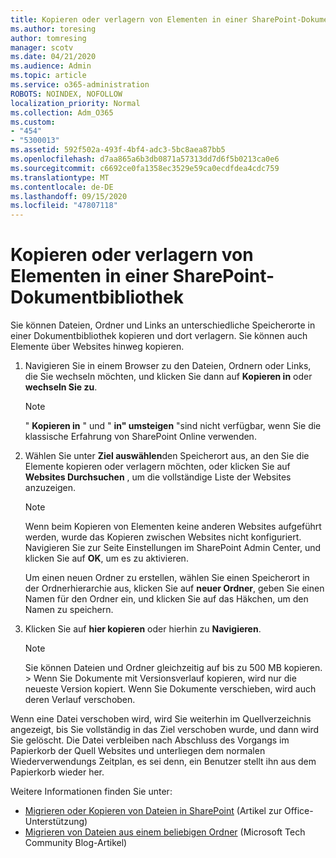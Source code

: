 ```yaml
---
title: Kopieren oder verlagern von Elementen in einer SharePoint-Dokumentbibliothek
ms.author: toresing
author: tomresing
manager: scotv
ms.date: 04/21/2020
ms.audience: Admin
ms.topic: article
ms.service: o365-administration
ROBOTS: NOINDEX, NOFOLLOW
localization_priority: Normal
ms.collection: Adm_O365
ms.custom:
- "454"
- "5300013"
ms.assetid: 592f502a-493f-4bf4-adc3-5bc8aea87bb5
ms.openlocfilehash: d7aa865a6b3db0871a57313dd7d6f5b0213ca0e6
ms.sourcegitcommit: c6692ce0fa1358ec3529e59ca0ecdfdea4cdc759
ms.translationtype: MT
ms.contentlocale: de-DE
ms.lasthandoff: 09/15/2020
ms.locfileid: "47807118"
---
```

# <a name="copy-or-move-items-in-a-sharepoint-document-library"></a>Kopieren oder verlagern von Elementen in einer SharePoint-Dokumentbibliothek

Sie können Dateien, Ordner und Links an unterschiedliche Speicherorte in einer Dokumentbibliothek kopieren und dort verlagern. Sie können auch Elemente über Websites hinweg kopieren. 
  
1. Navigieren Sie in einem Browser zu den Dateien, Ordnern oder Links, die Sie wechseln möchten, und klicken Sie dann auf **Kopieren in** oder **wechseln Sie zu**.

    > [!NOTE]
    > " **Kopieren in** " und " **in" umsteigen** "sind nicht verfügbar, wenn Sie die klassische Erfahrung von SharePoint Online verwenden.
  
2. Wählen Sie unter **Ziel auswählen**den Speicherort aus, an den Sie die Elemente kopieren oder verlagern möchten, oder klicken Sie auf **Websites Durchsuchen** , um die vollständige Liste der Websites anzuzeigen.

    > [!NOTE]
    > Wenn beim Kopieren von Elementen keine anderen Websites aufgeführt werden, wurde das Kopieren zwischen Websites nicht konfiguriert. Navigieren Sie zur Seite Einstellungen im SharePoint Admin Center, und klicken Sie auf **OK**, um es zu aktivieren.
  
    Um einen neuen Ordner zu erstellen, wählen Sie einen Speicherort in der Ordnerhierarchie aus, klicken Sie auf **neuer Ordner**, geben Sie einen Namen für den Ordner ein, und klicken Sie auf das Häkchen, um den Namen zu speichern.

3. Klicken Sie auf **hier kopieren** oder hierhin zu **Navigieren**.

    > [!NOTE]
    > Sie können Dateien und Ordner gleichzeitig auf bis zu 500 MB kopieren. > Wenn Sie Dokumente mit Versionsverlauf kopieren, wird nur die neueste Version kopiert. Wenn Sie Dokumente verschieben, wird auch deren Verlauf verschoben.
  
 Wenn eine Datei verschoben wird, wird Sie weiterhin im Quellverzeichnis angezeigt, bis Sie vollständig in das Ziel verschoben wurde, und dann wird Sie gelöscht. Die Datei verbleiben nach Abschluss des Vorgangs im Papierkorb der Quell Websites und unterliegen dem normalen Wiederverwendungs Zeitplan, es sei denn, ein Benutzer stellt ihn aus dem Papierkorb wieder her.

Weitere Informationen finden Sie unter:

 - [Migrieren oder Kopieren von Dateien in SharePoint](https://support.office.com/article/move-or-copy-files-in-sharepoint-00e2f483-4df3-46be-a861-1f5f0c1a87bc) (Artikel zur Office-Unterstützung)
 - [Migrieren von Dateien aus einem beliebigen Ordner](https://techcommunity.microsoft.com/t5/Microsoft-SharePoint-Blog/Now-move-files-anywhere-in-Office-365-SharePoint-and-OneDrive/ba-p/146973) (Microsoft Tech Community Blog-Artikel)  